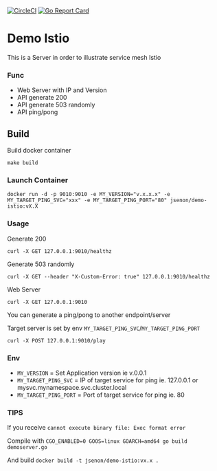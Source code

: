 [![CircleCI](https://circleci.com/gh/jsenon/demo-istio.svg?style=svg)](https://circleci.com/gh/jsenon/demo-istio)
[![Go Report Card](https://goreportcard.com/badge/github.com/jsenon/demo-istio)](https://goreportcard.com/report/github.com/jsenon/demo-istio)

# Demo Istio
 
This is a Server in order to illustrate service mesh Istio

### Func

- Web Server with IP and Version 
- API generate 200
- API generate 503 randomly
- API ping/pong

## Build

Build docker container
```
make build
```

### Launch Container

```
docker run -d -p 9010:9010 -e MY_VERSION="v.x.x.x" -e MY_TARGET_PING_SVC="xxx" -e MY_TARGET_PING_PORT="80" jsenon/demo-istio:vX.X
```

### Usage

Generate 200
```
curl -X GET 127.0.0.1:9010/healthz
```

Generate 503 randomly
```
curl -X GET --header "X-Custom-Error: true" 127.0.0.1:9010/healthz
```

Web Server
```
curl -X GET 127.0.0.1:9010
```

You can generate a ping/pong to another endpoint/server 

Target server is set by env `MY_TARGET_PING_SVC`/`MY_TARGET_PING_PORT`
```
curl -X POST 127.0.0.1:9010/play
```

### Env

- `MY_VERSION` = Set Application version ie v.0.0.1
- `MY_TARGET_PING_SVC` = IP of target service for ping ie. 127.0.0.1 or mysvc.mynamespace.svc.cluster.local
- `MY_TARGET_PING_PORT` = Port of target service for ping ie. 80

### TIPS

If you receive `cannot execute binary file: Exec format error`

Compile with  `CGO_ENABLED=0 GOOS=linux GOARCH=amd64 go build demoserver.go`

And build `docker build -t jsenon/demo-istio:vx.x .`
